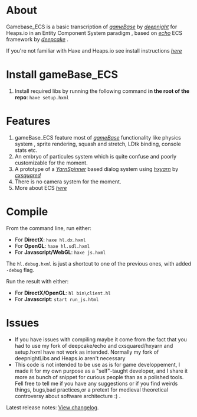 # About

Gamebase_ECS is a basic transcription of *[gameBase](https://github.com/deepnight/gameBase)* by *[deepnight](https://github.com/deepnight)* for Heaps.io in an Entity Component System paradigm , based on *[echo](https://github.com/deepcake/echo)* ECS framework by *[deepcake](https://github.com/deepcake)* .

If you're not familiar with Haxe and Heaps.io see install instructions *[here](https://deepnight.net/tutorial)*


# Install gameBase_ECS

 1. Install required libs by running the following command **in the root of the repo**: `haxe setup.hxml`

# Features 
 
 1. gameBase_ECS feature most of *[gameBase](https://github.com/deepnight/gameBase)* functionality like physics system , sprite rendering, 	  squash and stretch, LDtk binding, console stats etc.
 2. An embryo of particules system which is quite confuse and poorly customizable for the moment.
 3. A prototype of a  *[YarnSpinner](https://yarnspinner.dev/docs/writing/yarn-editor/)* based dialog system using *[hxyarn](https://github.com/cxsquared/hxyarn)* by *[cxsquared](https://github.com/cxsquared)*
 4. There is no camera system for the moment.
 5. More about ECS *[here](https://cowboyprogramming.com/2007/01/05/evolve-your-heirachy/)*

# Compile

From the command line, run either:

 - For **DirectX**: `haxe hl.dx.hxml`
 - For **OpenGL**: `haxe hl.sdl.hxml`
 - For **Javascript/WebGL**: `haxe js.hxml`

The `hl.debug.hxml` is just a shortcut to one of the previous ones, with added `-debug` flag.

Run the result with either:

 - For **DirectX/OpenGL**: `hl bin\client.hl`
 - For **Javascript**: `start run_js.html`

# Issues

 - If you have issues with compiling maybe it come from the fact that you had to use my fork of deepcake/echo and cxsquared/hxyarn 
   and setup.hxml have not work as intended. Normally my fork of deepnightLibs and Heaps.io aren't necessary
 - This code is not intended to be use as is for game developpement, I made it for my own purpose as a "self"-taught developer,
   and I share it more as bunch of snippet for curious people than as a polished tools. Fell free to tell me if you have any suggestions or if you find weirds things, bugs,bad practices,or a pretext for medieval theoretical controversy about software architecture :) . 



Latest release notes: [View changelog](CHANGELOG.md).